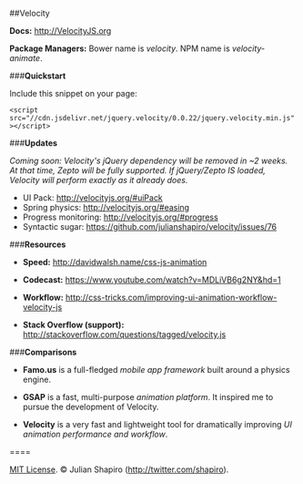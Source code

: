 ##Velocity

**Docs:** http://VelocityJS.org

**Package Managers:** Bower name is *velocity*. NPM name is *velocity-animate*.

###**Quickstart**

Include this snippet on your page:

`<script src="//cdn.jsdelivr.net/jquery.velocity/0.0.22/jquery.velocity.min.js"></script>`

###**Updates**

*Coming soon: Velocity's jQuery dependency will be removed in ~2 weeks. At that time, Zepto will be fully supported. If jQuery/Zepto IS loaded, Velocity will perform exactly as it already does.*

- UI Pack: http://velocityjs.org/#uiPack
- Spring physics: http://velocityjs.org/#easing
- Progress monitoring: http://velocityjs.org/#progress
- Syntactic sugar: https://github.com/julianshapiro/velocity/issues/76

###**Resources**

- **Speed:** http://davidwalsh.name/css-js-animation

- **Codecast:** https://www.youtube.com/watch?v=MDLiVB6g2NY&hd=1

- **Workflow:** http://css-tricks.com/improving-ui-animation-workflow-velocity-js

- **Stack Overflow (support):** http://stackoverflow.com/questions/tagged/velocity.js

###**Comparisons**

- **Famo.us** is a full-fledged *mobile app framework* built around a physics engine.

- **GSAP** is a fast, multi-purpose *animation platform*. It inspired me to pursue the development of Velocity.

- **Velocity** is a very fast and lightweight tool for dramatically improving *UI animation performance and workflow*.

====

[MIT License](LICENSE). © Julian Shapiro (http://twitter.com/shapiro).

